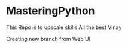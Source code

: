 # MasteringPython
This Repo is to upscale skills
All the best Vinay

Creating new branch from Web UI
